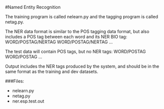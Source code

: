 #Named Entity Recognition

The training program is called nelearn.py and the tagging program is called netag.py.

The NER data format is similar to the POS tagging data format, but also includes a POS tag between each word and its NER BIO tag: WORD/POSTAG/NERTAG WORD/POSTAG/NERTAG ...

The test data will contain POS tags, but no NER tags: WORD/POSTAG WORD/POSTAG ...

Output includes the NER tags produced by the system, and should be in the same format as the training and dev datasets.

###Files:

* nelearn.py
* netag.py
* ner.esp.test.out
